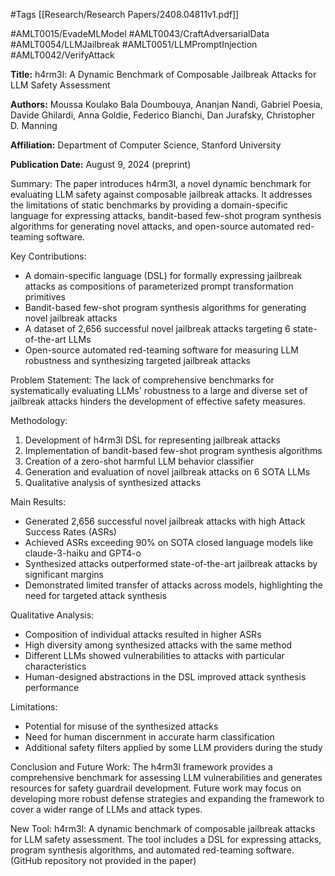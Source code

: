 #Tags
[[Research/Research Papers/2408.04811v1.pdf]]

#AMLT0015/EvadeMLModel
#AMLT0043/CraftAdversarialData
#AMLT0054/LLMJailbreak
#AMLT0051/LLMPromptInjection
#AMLT0042/VerifyAttack

**Title:** h4rm3l: A Dynamic Benchmark of Composable Jailbreak Attacks for LLM Safety Assessment

**Authors:** Moussa Koulako Bala Doumbouya, Ananjan Nandi, Gabriel Poesia, Davide Ghilardi, Anna Goldie, Federico Bianchi, Dan Jurafsky, Christopher D. Manning

**Affiliation:** Department of Computer Science, Stanford University

**Publication Date:** August 9, 2024 (preprint)

Summary: The paper introduces h4rm3l, a novel dynamic benchmark for evaluating LLM safety against composable jailbreak attacks. It addresses the limitations of static benchmarks by providing a domain-specific language for expressing attacks, bandit-based few-shot program synthesis algorithms for generating novel attacks, and open-source automated red-teaming software.

Key Contributions:
- A domain-specific language (DSL) for formally expressing jailbreak attacks as compositions of parameterized prompt transformation primitives
- Bandit-based few-shot program synthesis algorithms for generating novel jailbreak attacks
- A dataset of 2,656 successful novel jailbreak attacks targeting 6 state-of-the-art LLMs
- Open-source automated red-teaming software for measuring LLM robustness and synthesizing targeted jailbreak attacks

Problem Statement:
The lack of comprehensive benchmarks for systematically evaluating LLMs' robustness to a large and diverse set of jailbreak attacks hinders the development of effective safety measures.

Methodology:
1. Development of h4rm3l DSL for representing jailbreak attacks
2. Implementation of bandit-based few-shot program synthesis algorithms
3. Creation of a zero-shot harmful LLM behavior classifier
4. Generation and evaluation of novel jailbreak attacks on 6 SOTA LLMs
5. Qualitative analysis of synthesized attacks

Main Results:
- Generated 2,656 successful novel jailbreak attacks with high Attack Success Rates (ASRs)
- Achieved ASRs exceeding 90% on SOTA closed language models like claude-3-haiku and GPT4-o
- Synthesized attacks outperformed state-of-the-art jailbreak attacks by significant margins
- Demonstrated limited transfer of attacks across models, highlighting the need for targeted attack synthesis

Qualitative Analysis:
- Composition of individual attacks resulted in higher ASRs
- High diversity among synthesized attacks with the same method
- Different LLMs showed vulnerabilities to attacks with particular characteristics
- Human-designed abstractions in the DSL improved attack synthesis performance

Limitations:
- Potential for misuse of the synthesized attacks
- Need for human discernment in accurate harm classification
- Additional safety filters applied by some LLM providers during the study

Conclusion and Future Work:
The h4rm3l framework provides a comprehensive benchmark for assessing LLM vulnerabilities and generates resources for safety guardrail development. Future work may focus on developing more robust defense strategies and expanding the framework to cover a wider range of LLMs and attack types.

New Tool:
h4rm3l: A dynamic benchmark of composable jailbreak attacks for LLM safety assessment. The tool includes a DSL for expressing attacks, program synthesis algorithms, and automated red-teaming software. (GitHub repository not provided in the paper)